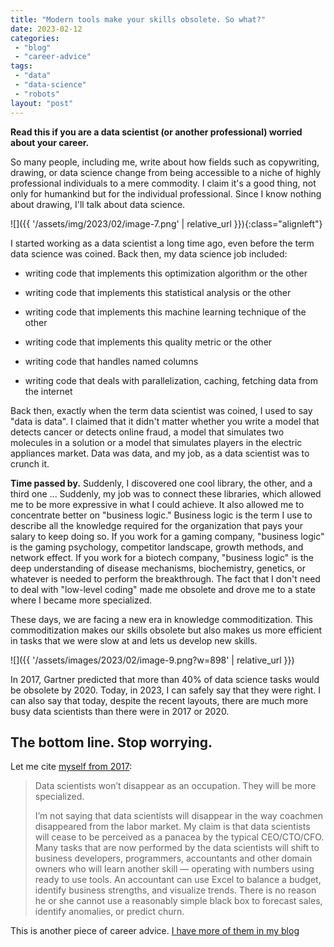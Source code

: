 ```yaml
---
title: "Modern tools make your skills obsolete. So what?"
date: 2023-02-12
categories: 
 - "blog"
 - "career-advice"
tags: 
 - "data"
 - "data-science"
 - "robots"
layout: "post"
---
```


**Read this if you are a data scientist (or another professional) worried about your career.**

So many people, including me, write about how fields such as copywriting, drawing, or data science change from being accessible to a niche of highly professional individuals to a mere commodity. I claim it's a good thing, not only for humankind but for the individual professional. Since I know nothing about drawing, I'll talk about data science.

![]({{ '/assets/img/2023/02/image-7.png' | relative_url }}){:class="alignleft"}

I started working as a data scientist a long time ago, even before the term data science was coined. Back then, my data science job included:

- writing code that implements this optimization algorithm or the other

- writing code that implements this statistical analysis or the other

- writing code that implements this machine learning technique of the other

- writing code that implements this quality metric or the other

- writing code that handles named columns

- writing code that deals with parallelization, caching, fetching data from the internet

Back then, exactly when the term data scientist was coined, I used to say "data is data". I claimed that it didn't matter whether you write a model that detects cancer or detects online fraud, a model that simulates two molecules in a solution or a model that simulates players in the electric appliances market. Data was data, and my job, as a data scientist was to crunch it.

**Time passed by.** Suddenly, I discovered one cool library, the other, and a third one ... Suddenly, my job was to connect these libraries, which allowed me to be more expressive in what I could achieve. It also allowed me to concentrate better on "business logic." Business logic is the term I use to describe all the knowledge required for the organization that pays your salary to keep doing so. If you work for a gaming company, "business logic" is the gaming psychology, competitor landscape, growth methods, and network effect. If you work for a biotech company, "business logic" is the deep understanding of disease mechanisms, biochemistry, genetics, or whatever is needed to perform the breakthrough. The fact that I don't need to deal with "low-level coding" made me obsolete and drove me to a state where I became more specialized.

These days, we are facing a new era in knowledge commoditization. This commoditization makes our skills obsolete but also makes us more efficient in tasks that we were slow at and lets us develop new skills.

![]({{ '/assets/images/2023/02/image-9.png?w=898' | relative_url }})

In 2017, Gartner predicted that more than 40% of data science tasks would be obsolete by 2020. Today, in 2023, I can safely say that they were right. I can also say that today, despite the recent layouts, there are much more busy data scientists than there were in 2017 or 2020.

## The bottom line. Stop worrying.

Let me cite [myself from 2017](https://gorelik.net/2017/10/25/gartner-more-than-40-of-data-science-tasks-will-be-automated-by-2020-so-what/):

> Data scientists won’t disappear as an occupation. They will be more specialized.
>
> I’m not saying that data scientists will disappear in the way coachmen disappeared from the labor market. My claim is that data scientists will cease to be perceived as a panacea by the typical CEO/CTO/CFO. Many tasks that are now performed by the data scientists will shift to business developers, programmers, accountants and other domain owners who will learn another skill — operating with numbers using ready to use tools. An accountant can use Excel to balance a budget, identify business strengths, and visualize trends. There is no reason he or she cannot use a reasonably simple black box to forecast sales, identify anomalies, or predict churn.

This is another piece of career advice. [I have more of them in my blog](https://gorelik.net/category/career-advice/)
